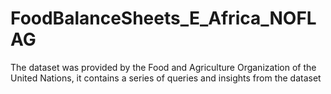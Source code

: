 # FoodBalanceSheets_E_Africa_NOFLAG
The dataset was provided by the Food and Agriculture Organization of the United Nations, it contains a series of queries and insights from the dataset
